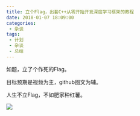 ```yaml
---
title: 立个Flag，出套C++从零开始开发深度学习框架的教程
date: 2018-01-07 18:09:00
categories:
 - 杂谈
tags:
 - 计划
 - 杂谈
 - 总结
---
```


如题，立了个作死的Flag。

目标预期是视频为主，github图文为辅。

人生不立Flag，不如肥家种红薯。

![](fucking-dl.jpg)

